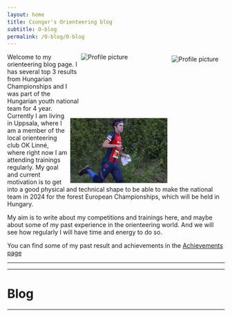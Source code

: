 ```yaml
---
layout: home
title: Csongor's Orienteering blog  
subtitle: O-blog
permalink: /O-blog/O-blog
---
```


<img style="float: right; margin: 5px 5px;" src="https://lh3.googleusercontent.com/xXHmgM9kE1qCPNJJiremPldgLqSIM1U1OjeIvwSYRyNn0qe3ca124kxJtVdn8t9Qgitskw1DR-jaat4F0u997_dClCMS4J6wa-j56AtQcfGogl_O5R9Tpqit761LEjxvy9djnYuYxrtbewx7iA9AwXLYps1vQzaK7dpGNw8KRyGqhBz3eJJnVZqbql4EWvWP-jg_pHgXcFI7MYN4WbrvcXmNYOZ4HQ74jOseUerbH8Kw3Ge-Szm0TZtPB0441Q8Wu3SfaYEnOQY5jNgE5kI9vEU7FbfSsydWPffeJHtPFzVX4K11O4RCN5gFqEyH0YOIbHh5FtdEOUtl7Q6u9YUZdoF0aE0O7qb18WQ515EdArd08J9OcZmtkKPoSs20spv1-tX0oUePdAHGhahp1a-IbMpp-vNhHpk5Sc8dZ0wdkYv6NaIPljh-1IqTxC1IdNqv9P-Kn8Ot5_-yAtvxZhtv2MJxSk7ueqYP4tONujtDoIOpN0oXyZSedxVkN7v2bxOvSxekGgrAXjtCamXQKBiUCwh7B0kNNjdi0DsfQkumkkV7rultBFtjyDFtVZuLnlI516451WvLZlvpt1Qb4JuG4xY1aCFQNivN320du2WaxEraLRy2HlbXBFzHsNu-7A7_pTxQohPrRY46CkJCwAVFMcqqZk9Sl7jIBa4VWz2TIZhfHKK9Q6ZDWfq81GoLfDw4O6f9K5NpVf0jG2SAkYx13G6c6L4LglhJ1bSV6Yba_a9Kj3hPA1rV7BOd0B1IcYEU9VpwqDTxDiS5D_eFLV82bRypCU-Z3uW4saToFrBpUIfjxLVTILZgypMtnR5Oah-p2Zafu_t3a0nnmGe7sK05odndVMNLork-kMGrO-TIdF0Knpixc7iPi3uPKEAEBBTBmcLEQsTUPE1pX-vOoWwxgnKqyt8xEaT1sdWp5R4LrJVwA00LygK-uq6smNeUzLNHpKiJVa-uZhknOcGiNNeMOoGchBKulR9ZT3PX0ND7jInbFd2xf6XqQvKF3W47soHYUG2w0TpdJOvcoQXtwdJIFTHot_myRt9IYjxWLHM1_gDx_os4a3BzshaWQfqKdA=w595-h893-s-no?authuser=0" alt="Profile picture" width="118" height="150">

<img style="float: right; margin: 0px 5px;" src="https://lh3.googleusercontent.com/pw/AJFCJaWqv8X7Rg_fTleBgAkJ-7jGXljNBrKOURwrSvNo4bfRiFpXcCrxO_Ouy3oCSVhcdZVX1aYca_pj21GXFBA3F9SFrfsMIzstp3GZyEs78PSuwdUJ2QZoMpIjSUJTTIh-JD2FvpiH1zGFxs4u6jKAn_3fyQ=w1190-h893-s-no?authuser=0" alt="Profile picture" width="200" height="150">

<img style="float: right; margin: 0px 5px; " src="/img/cso_linne.jpg" alt="Profile picture" width="225" height="150"> 

Welcome to my orienteering blog page. I has several top 3 results from Hungarian Championships and I was part of the Hungarian youth national team for 4 year. Currently I am living in Uppsala, where I am a member of the local orienteering club OK Linné, where right now I am attending trainings regularly. My goal and current motivation is to get into a good physical and technical shape to be able to make the national team in 2024 for the forest European Championships, which will be held in Hungary.

My aim is to write about my competitions and trainings here, and maybe about some of my past experience in the orienteering world. And we will see how regularly I will have time and energy to do so.

You can find some of my past result and achievements in the [Achievements page]("/O-blog/Achievements")



---
---
# Blog
---